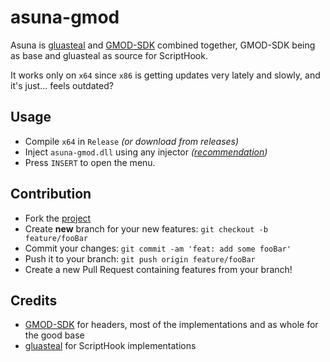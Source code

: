 # asuna-gmod
Asuna is [gluasteal](https://github.com/lewisclark/glua-steal) and [GMOD-SDK](https://github.com/Gaztoof/GMod-SDK) combined together, GMOD-SDK being as base and gluasteal as source for ScriptHook.

It works only on `x64` since `x86` is getting updates very lately and slowly, and it's just... feels outdated?

## Usage
- Compile `x64` in `Release` *(or download from releases)*
- Inject `asuna-gmod.dll` using any injector *([recommendation](https://processhacker.sourceforge.io/))*
- Press `INSERT` to open the menu.

## Contribution
- Fork the [project](https://github.com/shockpast/asuna-gmod)
- Create **new** branch for your new features: `git checkout -b feature/fooBar`
- Commit your changes: `git commit -am 'feat: add some fooBar'`
- Push it to your branch: `git push origin feature/fooBar`
- Create a new Pull Request containing features from your branch!

## Credits
- [GMOD-SDK](https://github.com/Gaztoof/GMod-SDK) for headers, most of the implementations and as whole for the good base
- [gluasteal](https://github.com/lewisclark/glua-steal) for ScriptHook implementations